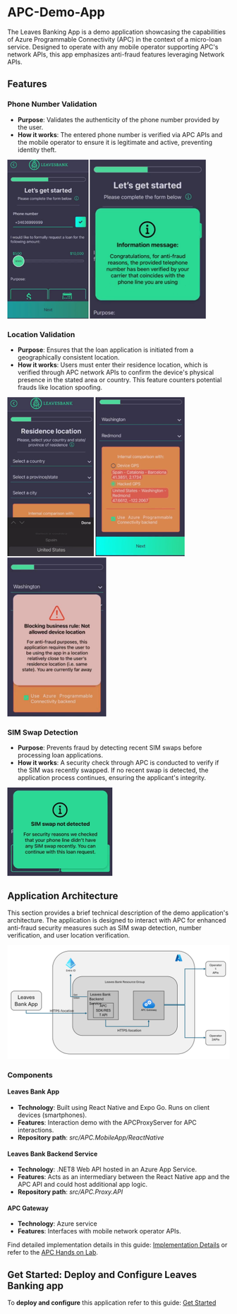 # APC-Demo-App

The Leaves Banking App is a demo application showcasing the capabilities of Azure Programmable Connectivity (APC) in the context of a micro-loan service. Designed to operate with any mobile operator supporting APC's network APIs, this app emphasizes anti-fraud features leveraging Network APIs.

## Features

### Phone Number Validation

- **Purpose**: Validates the authenticity of the phone number provided by the user.
- **How it works**: The entered phone number is verified via APC APIs and the mobile operator to ensure it is legitimate and active, preventing identity theft.

<img src="./imgs/leaves-image-33.png" alt="alt text" style="max-height: 360px;"/>
<img src="./imgs/leaves-IMAGE-34.png" alt="alt text" style="max-height: 360px;"/>

### Location Validation

- **Purpose**: Ensures that the loan application is initiated from a geographically consistent location.
- **How it works**: Users must enter their residence location, which is verified through APC network APIs to confirm the device's physical presence in the stated area or country. This feature counters potential frauds like location spoofing.

<img src="./imgs/leaves-IMAGE-30.png" alt="alt text" style="max-height: 360px;"/>
<img src="./imgs/leaves-IMAGE-31.png" alt="alt text" style="max-height: 360px;"/>
<img src="./imgs/leaves-IMAGE-32.png" alt="alt text" style="max-height: 360px;"/>

### SIM Swap Detection

- **Purpose**: Prevents fraud by detecting recent SIM swaps before processing loan applications.
- **How it works**: A security check through APC is conducted to verify if the SIM was recently swapped. If no recent swap is detected, the application process continues, ensuring the applicant's integrity.

<img src="./imgs/leaves-IMAGE-35.png" alt="Phone Number Validation" style="max-height: 200px;"/>

## Application Architecture

This section provides a brief technical description of the demo application's architecture. The application is designed to interact with APC for enhanced anti-fraud security measures such as SIM swap detection, number verification, and user location verification.

<img src="./imgs/leaves-IMAGE-36.png" alt="Architecture Diagram" style="max-height: 360px;"/>

### Components

#### Leaves Bank App

- **Technology**: Built using React Native and Expo Go. Runs on client devices (smartphones).
- **Features**: Interaction demo with the APCProxyServer for APC interactions.
- **Repository path**: *src/APC.MobileApp/ReactNative*

#### Leaves Bank Backend Service

- **Technology**: .NET8 Web API hosted in an Azure App Service.
- **Features**: Acts as an intermediary between the React Native app and the APC API and could host additional app logic.
- **Repository path**: *src/APC.Proxy.API*

#### APC Gateway

- **Technology**: Azure service
- **Features**: Interfaces with mobile network operator APIs.

Find detailed implementation details in this guide: [Implementation Details](leaves-implementation-details.md) or refer to the [APC Hands on Lab](./APC-HOL.md).

## Get Started: Deploy and Configure Leaves Banking app

To **deploy and configure** this application refer to this guide: [Get Started](leaves-deployment.md)
